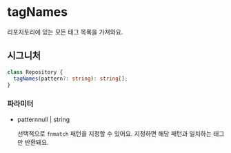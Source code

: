 # tagNames

리포지토리에 있는 모든 태그 목록을 가져와요.

## 시그니처

```ts
class Repository {
  tagNames(pattern?: string): string[];
}
```

### 파라미터

<ul class="param-ul">
  <li class="param-li param-li-root">
    <span class="param-name">pattern</span><span class="param-type">null | string</span>
    <br>
    <p class="param-description">선택적으로 <code>fnmatch</code> 패턴을 지정할 수 있어요. 지정하면 해당 패턴과 일치하는 태그만 반환돼요.</p>
  </li>
</ul>